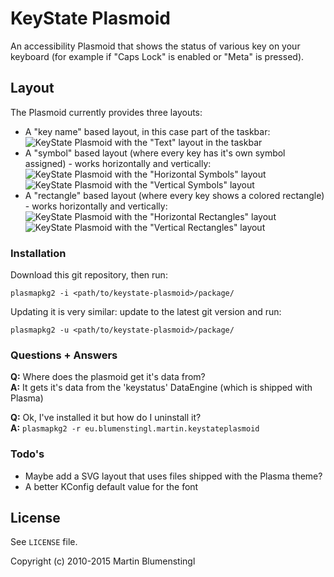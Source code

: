 # KeyState Plasmoid

An accessibility Plasmoid that shows the status of various key on your keyboard (for example if "Caps Lock" is enabled or "Meta" is pressed).

## Layout

The Plasmoid currently provides three layouts:
  - A "key name" based layout, in this case part of the taskbar:<br>![KeyState Plasmoid with the "Text" layout in the taskbar](http://abload.de/img/text-layout-in-taskbajwy5h.png)
  - A "symbol" based layout (where every key has it's own symbol assigned) - works horizontally and vertically:<br>![KeyState Plasmoid with the "Horizontal Symbols" layout](http://abload.de/img/symbol-layout-24vy8d.png) ![KeyState Plasmoid with the "Vertical Symbols" layout](http://abload.de/img/symbol-layout-1pil1s.png)
  - A "rectangle" based layout (where every key shows a colored rectangle) - works horizontally and vertically:<br>![KeyState Plasmoid with the "Horizontal Rectangles" layout](http://abload.de/img/rectangle-layout-2bvx1v.png) ![KeyState Plasmoid with the "Vertical Rectangles" layout](http://abload.de/img/rectangle-layout-1jrapr.png)

### Installation

Download this git repository, then run:
```
plasmapkg2 -i <path/to/keystate-plasmoid>/package/
```

Updating it is very similar: update to the latest git version and run:
```
plasmapkg2 -u <path/to/keystate-plasmoid>/package/
```

### Questions + Answers

**Q:** Where does the plasmoid get it's data from?<br>
**A:** It gets it's data from the 'keystatus' DataEngine (which is shipped with Plasma)

**Q:** Ok, I've installed it but how do I uninstall it?<br>
**A:** ```plasmapkg2 -r eu.blumenstingl.martin.keystateplasmoid```

### Todo's

 - Maybe add a SVG layout that uses files shipped with the Plasma theme?
 - A better KConfig default value for the font

License
----

See `LICENSE` file.

Copyright (c) 2010-2015 Martin Blumenstingl
